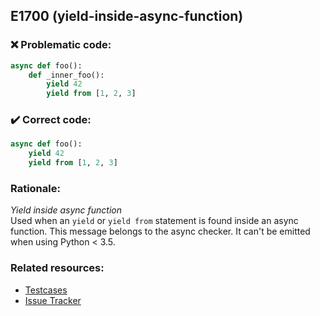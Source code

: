 ## E1700 (yield-inside-async-function)

### :x: Problematic code:

```python
async def foo():
    def _inner_foo():
        yield 42
        yield from [1, 2, 3]
```

### :heavy_check_mark: Correct code:

```python
async def foo():
    yield 42
    yield from [1, 2, 3]
```

### Rationale:

*Yield inside async function*  
Used when an `yield` or `yield from` statement is found inside an async
function. This message belongs to the async checker. It can't be emitted when
using Python < 3.5.

### Related resources:

- [Testcases](https://github.com/PyCQA/pylint/blob/master/tests/functional/y/yield_inside_async_function.py)
- [Issue Tracker](https://github.com/PyCQA/pylint/issues?q=is%3Aissue+%22yield-inside-async-function%22+OR+%22E1700%22)
